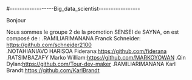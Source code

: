 #------------------Big_data_scientist-----------------

Bonjour

Nous sommes le groupe 2 de la promotion SENSEI de SAYNA, on est composé de :
    .RAMILIARIMANANA Franck Schneider: https://github.com/schneider2100        
    .NOTAHIANIAVO HARISOA Fiderana:https://github.com/fiderana
    .RATSIMBAZAFY Marko William:https://github.com/MARKOYOWAN
    .Qin Dylan:https://github.com/Tour-dev-maker
    .RAMILIARIMANANA Karl Brandt:https://github.com/KarlBrandt

